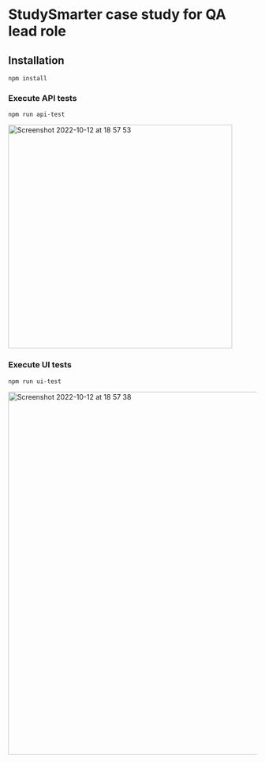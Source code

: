 # StudySmarter case study for QA lead role

## Installation

```
npm install
```

### Execute API tests

```
npm run api-test
```

<img width="454" alt="Screenshot 2022-10-12 at 18 57 53" src="https://user-images.githubusercontent.com/1129811/195403657-520b439e-58b8-4533-b178-efaa7feaee61.png">

### Execute UI tests

```
npm run ui-test
```

<img width="737" alt="Screenshot 2022-10-12 at 18 57 38" src="https://user-images.githubusercontent.com/1129811/195403688-2c62209a-48d3-4288-8f5a-a5d6494067a4.png">
